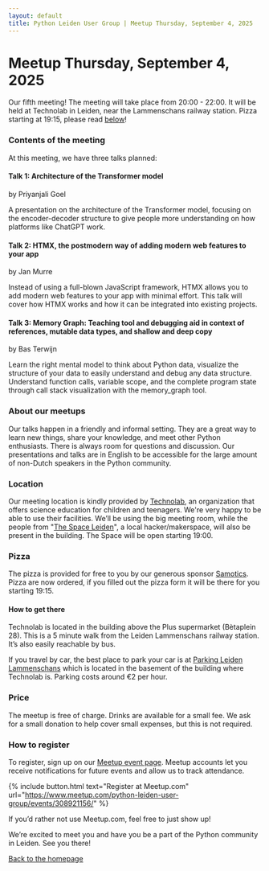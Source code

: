 ```yaml
---
layout: default
title: Python Leiden User Group | Meetup Thursday, September 4, 2025
---
```


# Meetup Thursday, September 4, 2025

Our fifth meeting! The meeting will take place from 20:00 - 22:00. It will be held at
Technolab in Leiden, near the Lammenschans railway station. Pizza starting at 19:15, please read [below](#pizza)!

### Contents of the meeting

At this meeting, we have three talks planned:

#### Talk 1: Architecture of the Transformer model

by Priyanjali Goel

A presentation on the architecture of the Transformer model, focusing on the encoder-decoder structure to give people more understanding on how platforms like ChatGPT work.

#### Talk 2: HTMX, the postmodern way of adding modern web features to your app

by Jan Murre

Instead of using a full-blown JavaScript framework, HTMX allows you to add modern web features to your app with minimal effort. This talk will cover how HTMX works and how it can be integrated into existing projects.

#### Talk 3: Memory Graph: Teaching tool and debugging aid in context of references, mutable data types, and shallow and deep copy

by Bas Terwijn

Learn the right mental model to think about Python data, visualize the structure of your data to easily understand and debug any data structure.
Understand function calls, variable scope, and the complete program state through call stack visualization with the memory_graph tool.

### About our meetups

Our talks happen in a friendly and informal setting. They are a great way to learn new things, share your knowledge, and meet other Python enthusiasts.
There is always room for questions and discussion.
Our presentations and talks are in English to
be accessible for the large amount of non-Dutch speakers in the Python community.

### Location

Our meeting location is kindly provided by [Technolab](https://www.technolableiden.nl/), an organization that offers
science education for children and teenagers. We're very happy to be able to use their facilities.
We’ll be using the big meeting room, while the
people from "[The Space Leiden](https://spaceleiden.nl/)", a local hacker/makerspace, will also be present in the
building. The Space will be open starting 19:00.

### Pizza

The pizza is provided for free to you by our generous sponsor [Samotics](https://www.samotics.com/).
Pizza are now ordered, if you filled out the pizza form it will be there for you starting 19:15.

#### How to get there

Technolab is located in the building above the Plus supermarket (Bètaplein 28).
This is a 5 minute walk from the Leiden Lammenschans railway station. It’s also easily reachable by bus.

If you travel by car, the best place to park your car is at [Parking Leiden Lammenschans](https://parkingleidenlammenschans.nl/)
which is located in the basement of the building where Technolab is. Parking costs around €2 per hour.

### Price

The meetup is free of charge. Drinks are available for a small fee. We ask for a small donation to help cover small expenses, but this is not required.

### How to register

To register, sign up on our [Meetup event page](https://www.meetup.com/python-leiden-user-group/events/308921156/).
Meetup accounts let you receive notifications for future events and allow us to track attendance.

{% include button.html text="Register at Meetup.com" url="https://www.meetup.com/python-leiden-user-group/events/308921156/" %}

If you’d rather not use Meetup.com, feel free to just show up!

We’re excited to meet you and have you be a part of the Python community in Leiden. See you there!

[Back to the homepage](/)
